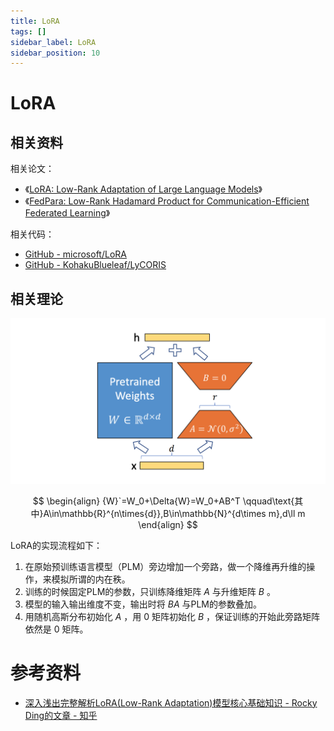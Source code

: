 ```yaml
---
title: LoRA
tags: []
sidebar_label: LoRA
sidebar_position: 10
---
```


# LoRA

## 相关资料

相关论文：

* 《[LoRA: Low-Rank Adaptation of Large Language Models](https://arxiv.org/abs/2106.09685)》
* 《[FedPara: Low-Rank Hadamard Product for Communication-Efficient Federated Learning](https://arxiv.org/abs/2108.06098)》

相关代码：

* [GitHub - microsoft/LoRA](https://github.com/microsoft/LoRA)
* [GitHub - KohakuBlueleaf/LyCORIS](https://github.com/KohakuBlueleaf/LyCORIS)

## 相关理论

![LoRA架构](../../../static/images/deeplearning/more/lora.png)

$$
\begin{align}
{W}`=W_0+\Delta{W}=W_0+AB^T \qquad\text{其中}A\in\mathbb{R}^{n\times{d}},B\in\mathbb{N}^{d\times m},d\ll m
\end{align}
$$

LoRA的实现流程如下：

1. 在原始预训练语言模型（PLM）旁边增加一个旁路，做一个降维再升维的操作，来模拟所谓的内在秩。
2. 训练的时候固定PLM的参数，只训练降维矩阵 $A$ 与升维矩阵 $B$ 。
3. 模型的输入输出维度不变，输出时将 $BA$ 与PLM的参数叠加。
4. 用随机高斯分布初始化 $A$ ，用 $0$ 矩阵初始化 $B$ ，保证训练的开始此旁路矩阵依然是 $0$ 矩阵。

# 参考资料

* [深入浅出完整解析LoRA(Low-Rank Adaptation)模型核心基础知识 - Rocky Ding的文章 - 知乎](https://zhuanlan.zhihu.com/p/639229126)
